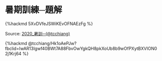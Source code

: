 # 暑期訓練─題解

{%hackmd 5XvDVfeJSWiKEvOFNAEzFg %}



Source: [2020_暑訓─(@tcchiang)](https://hackmd.io/@tcchiang/Hk1oAePJw?fbclid=IwAR13Igwf40BWt7A88FbvOwYgkQH8pkXoUb8b9wOfPXytBXVION02j1Krj64)

{%hackmd @tcchiang/Hk1oAePJw?fbclid=IwAR13Igwf40BWt7A88FbvOwYgkQH8pkXoUb8b9wOfPXytBXVION02j1Krj64 %}

